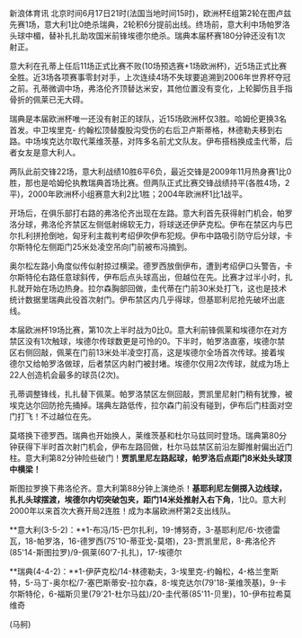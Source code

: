 
新浪体育讯
北京时间6月17日21时(法国当地时间15时)，欧洲杯E组第2轮在图卢兹先赛1场，意大利1比0绝杀瑞典，2轮积6分提前出线。终场前，意大利中场帕罗洛头球中楣，替补扎扎助攻国米前锋埃德尔绝杀。瑞典本届杯赛180分钟还没有1次射正。

意大利在孔蒂上任后11场正式比赛不败(10场预选赛+1场欧洲杯)，近5场正式比赛全胜。近3场各项赛事零封对手，上次连续4场不失球要追溯到2006年世界杯夺冠之前。孔蒂微调中场，弗洛伦齐顶替达米安，其他位置没有变化，上轮脚伤且手指骨折的佩莱已无大碍。


瑞典是本届欧洲杯唯一还没有射正的球队，近15场欧洲杯仅3胜。哈姆伦更换3名首发。中卫埃里克-
约翰松顶替腹股沟受伤的右后卫卢斯蒂格，林德勒夫移到右路。中场埃克达尔取代莱维茨基，对阵多名前尤文队友。伊布搭档换成圭代蒂，后者女友是意大利人。


两队此前交锋22场，意大利战绩10胜6平6负，最近交锋是2009年11月热身赛1比0胜，那也是哈姆伦执教瑞典首场比赛。但两队正式比赛交锋战绩持平(各胜4场，2平)，2000年欧洲杯小组赛意大利2比1胜；2004年欧洲杯1比1战平。


开场后，在俱乐部打右路的弗洛伦齐出现在左路。意大利首先获得射门机会，帕罗洛分球，弗洛伦齐禁区左侧低射绵软无力，将球送还伊萨克松。伊布在禁区内与巴尔扎利拼抢倒地，匈牙利主裁判考绍伊吹伊布犯规。伊布中路吸引防守后分球，卡尔斯特伦左侧距门25米处凌空吊向门前被布冯摘到。


奥尔松左路小角度似传似射掠过横梁。德罗西放倒伊布，遭到考绍伊口头警告，卡尔斯特伦右路任意球斜传，伊布后点头球高出，但越位在先。比赛才过半小时，扎扎就开始在场边热身。拉尔森胸部回做，圭代蒂在门前30米处打飞，这也是技术统计数据里瑞典此役首次射门。伊布禁区内几乎得球，但基耶利尼抢先破坏出底线。


本届欧洲杯19场比赛，第10次上半时战为0比0。意大利前锋佩莱和埃德尔在对方禁区没有1次触球，埃德尔传球数更是可怜的0。下半时，帕罗洛直塞，埃德尔禁区右侧回敲，佩莱在门前13米处半凌空打高，这是埃德尔全场首次传球。接着埃德尔又给帕罗洛做球，后者禁区内射门被封堵。埃德尔仅用2次传球，就成为场上22人创造机会最多的球员(2次)。


孔蒂调整锋线，扎扎替下佩莱。帕罗洛禁区左侧回敲，贾凯里尼射门稍有犹豫，被埃克达尔回防抢先捅掉。瑞典左路低传，拉尔森门前没有碰到，伊布后门柱面对空门打飞！不过越位在先。


莫塔换下德罗西。瑞典也开始换人，莱维茨基和杜尔马兹同时登场。瑞典第80分钟获得下半时首次射门机会，伊布左路回做，杜尔马兹禁区前沿左脚推射偏出近门柱。意大利第82分钟险些破门！**贾凯里尼左路起球，帕罗洛后点距门8米处头球顶中横梁！**


斯图拉罗换下弗洛伦齐。意大利第88分钟上演绝杀！**基耶利尼左侧掷入边线球，扎扎头球摆渡，埃德尔内切突破包夹，距门14米处推射入右下角**，1比0。意大利2000年以来首次大赛开局2连胜！成为本届欧洲杯第2支出线队。


**意大利(3-5-2)：**1-布冯/15-巴尔扎利，19-博努奇，3-基耶利尼/6-坎德雷瓦，18-帕罗洛，16-德罗西(75'10-蒂亚戈-莫塔)，23-贾凯里尼，8-弗洛伦齐(85'14-斯图拉罗)/9-佩莱(60'7-扎扎)，17-埃德尔

**瑞典(4-4-2)：**1-伊萨克松/14-林德勒夫，3-埃里克-约翰松，4-格兰奎斯特，5-马丁-奥尔松/7-塞巴斯蒂安-拉尔森，8-埃克达尔(79'18-莱维茨基)，9-卡尔斯特伦，6-福斯贝里(79'21-杜尔马兹)/20-圭代蒂(85'11-贝里)，10-伊布拉希莫维奇

(马舸)

